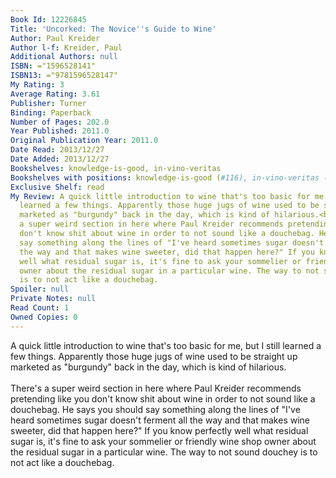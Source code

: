 ```yaml
---
Book Id: 12226845
Title: 'Uncorked: The Novice''s Guide to Wine'
Author: Paul Kreider
Author l-f: Kreider, Paul
Additional Authors: null
ISBN: ="1596528141"
ISBN13: ="9781596528147"
My Rating: 3
Average Rating: 3.61
Publisher: Turner
Binding: Paperback
Number of Pages: 202.0
Year Published: 2011.0
Original Publication Year: 2011.0
Date Read: 2013/12/27
Date Added: 2013/12/27
Bookshelves: knowledge-is-good, in-vino-veritas
Bookshelves with positions: knowledge-is-good (#116), in-vino-veritas (#1)
Exclusive Shelf: read
My Review: A quick little introduction to wine that's too basic for me, but I still
  learned a few things. Apparently those huge jugs of wine used to be straight up
  marketed as "burgundy" back in the day, which is kind of hilarious.<br/><br/>There's
  a super weird section in here where Paul Kreider recommends pretending like you
  don't know shit about wine in order to not sound like a douchebag. He says you should
  say something along the lines of "I've heard sometimes sugar doesn't ferment all
  the way and that makes wine sweeter, did that happen here?" If you know perfectly
  well what residual sugar is, it's fine to ask your sommelier or friendly wine shop
  owner about the residual sugar in a particular wine. The way to not sound douchey
  is to not act like a douchebag.
Spoiler: null
Private Notes: null
Read Count: 1
Owned Copies: 0
---
```


A quick little introduction to wine that's too basic for me, but I still learned a few things. Apparently those huge jugs of wine used to be straight up marketed as "burgundy" back in the day, which is kind of hilarious.<br/><br/>There's a super weird section in here where Paul Kreider recommends pretending like you don't know shit about wine in order to not sound like a douchebag. He says you should say something along the lines of "I've heard sometimes sugar doesn't ferment all the way and that makes wine sweeter, did that happen here?" If you know perfectly well what residual sugar is, it's fine to ask your sommelier or friendly wine shop owner about the residual sugar in a particular wine. The way to not sound douchey is to not act like a douchebag.